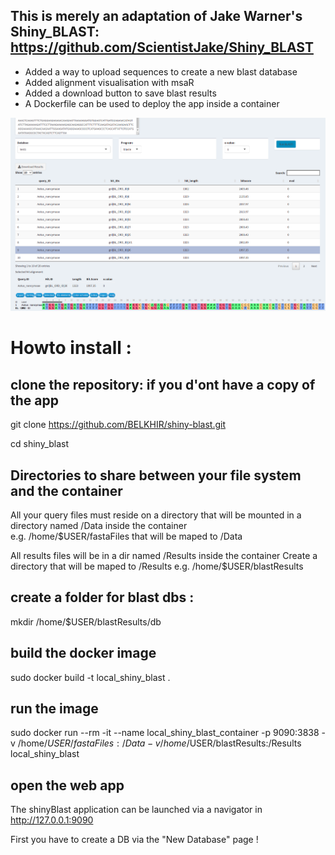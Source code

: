 ## This is merely an adaptation of Jake Warner's Shiny_BLAST: https://github.com/ScientistJake/Shiny_BLAST

* Added a way to upload sequences to create a new blast database
* Added alignment visualisation with msaR
* Added a download button to save blast results 
* A Dockerfile can be used to deploy the app inside a container


![app screenShot](screnShot.png)
 
# Howto install :

## clone the repository: if you d'ont have a copy of the app

git clone https://github.com/BELKHIR/shiny-blast.git

cd shiny_blast

## Directories to share between your file system and the container

All your query files must reside on a directory that will be mounted in a directory named /Data inside the container  
e.g. /home/$USER/fastaFiles that will be maped to /Data

All results files will be in a dir named /Results inside the container
Create a directory that will be maped to /Results 
e.g. /home/$USER/blastResults

## create a folder for blast dbs :
mkdir /home/$USER/blastResults/db

## build the docker image
sudo docker build  -t local_shiny_blast .

## run the image
sudo docker run --rm -it --name local_shiny_blast_container -p 9090:3838 -v /home/$USER/fastaFiles:/Data -v /home/$USER/blastResults:/Results local_shiny_blast 

## open the web app
 
The shinyBlast application can be launched via a navigator in http://127.0.0.1:9090

First you have to create a DB via the "New Database" page !
